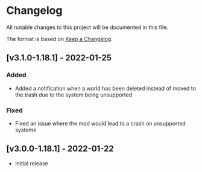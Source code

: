 # Changelog
All notable changes to this project will be documented in this file.

The format is based on [Keep a Changelog].

## [v3.1.0-1.18.1] - 2022-01-25
### Added
- Added a notification when a world has been deleted instead of moved to the trash due to the system being unsupported
### Fixed
- Fixed an issue where the mod would lead to a crash on unsupported systems

## [v3.0.0-1.18.1] - 2022-01-22
- Initial release

[Keep a Changelog]: https://keepachangelog.com/en/1.0.0/
